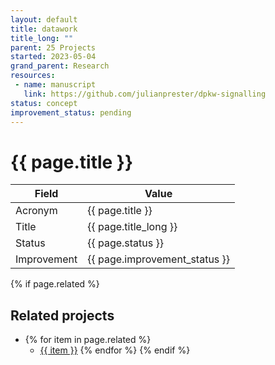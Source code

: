 ```yaml
---
layout: default
title: datawork
title_long: ""
parent: 25 Projects
started: 2023-05-04
grand_parent: Research
resources:
 - name: manuscript
   link: https://github.com/julianprester/dpkw-signalling
status: concept
improvement_status: pending
---
```


# {{ page.title }}

Field               | Value
------------------- | ----------------------------------
Acronym             | {{ page.title }}
Title               | {{ page.title_long }}
Status              | {{ page.status }}
Improvement         | {{ page.improvement_status }}

{% if page.related %}
## Related projects 

- {% for item in page.related %}
  - <a href="{{ item }}">{{ item }}</a>
{% endfor %}
{% endif %}
